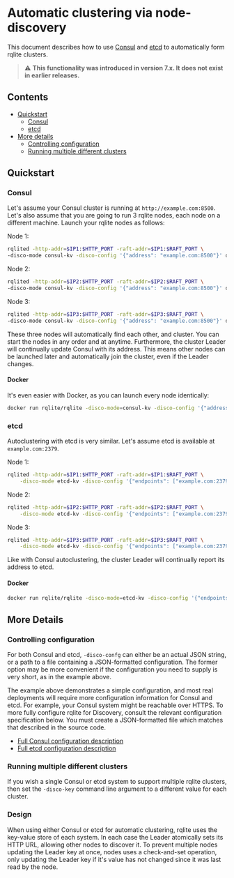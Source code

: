 # Automatic clustering via node-discovery
This document describes how to use [Consul](https://www.consul.io/) and [etcd](https://etcd.io/) to automatically form rqlite clusters. 

> :warning: **This functionality was introduced in version 7.x. It does not exist in earlier releases.**

## Contents
* [Quickstart](#quickstart)
  * [Consul](#consul)
  * [etcd](#etcd)
* [More details](more-details)
  * [Controlling configuration](#controlling-configuration)
  * [Running multiple different clusters](#running-multiple-different-clusters)

## Quickstart

### Consul
Let's assume your Consul cluster is running at `http://example.com:8500`. Let's also assume that you are going to run 3 rqlite nodes, each node on a different machine. Launch your rqlite nodes as follows:

Node 1:
```bash
rqlited -http-addr=$IP1:$HTTP_PORT -raft-addr=$IP1:$RAFT_PORT \
-disco-mode consul-kv -disco-config '{"address": "example.com:8500"}' data
```
Node 2:
```bash
rqlited -http-addr=$IP2:$HTTP_PORT -raft-addr=$IP2:$RAFT_PORT \
-disco-mode consul-kv -disco-config '{"address": "example.com:8500"}' data
```
Node 3:
```bash
rqlited -http-addr=$IP3:$HTTP_PORT -raft-addr=$IP3:$RAFT_PORT \
-disco-mode consul-kv -disco-config '{"address": "example.com:8500"}' data
```

These three nodes will automatically find each other, and cluster. You can start the nodes in any order and at anytime. Furthermore, the cluster Leader will continually update Consul with its address. This means other nodes can be launched later and automatically join the cluster, even if the Leader changes.

#### Docker
It's even easier with Docker, as you can launch every node identically:
```bash
docker run rqlite/rqlite -disco-mode=consul-kv -disco-config '{"address": "example.com:8500"}'
```

### etcd
Autoclustering with etcd is very similar. Let's assume etcd is available at `example.com:2379`.

Node 1:
```bash
rqlited -http-addr=$IP1:$HTTP_PORT -raft-addr=$IP1:$RAFT_PORT \
	-disco-mode etcd-kv -disco-config '{"endpoints": ["example.com:2379"]}' data
```
Node 2:
```bash
rqlited -http-addr=$IP2:$HTTP_PORT -raft-addr=$IP2:$RAFT_PORT \
	-disco-mode etcd-kv -disco-config '{"endpoints": ["example.com:2379"]}' data
```
Node 3:
```bash
rqlited -http-addr=$IP3:$HTTP_PORT -raft-addr=$IP3:$RAFT_PORT \
	-disco-mode etcd-kv -disco-config '{"endpoints": ["example.com:2379"]}' data
```
 Like with Consul autoclustering, the cluster Leader will continually report its address to etcd.

 #### Docker
```bash
docker run rqlite/rqlite -disco-mode=etcd-kv -disco-config '{"endpoints": ["example.com:2379"]}'
```

## More Details
### Controlling configuration
For both Consul and etcd, `-disco-confg` can either be an actual JSON string, or a path to a file containing a JSON-formatted configuration. The former option may be more convenient if the configuration you need to supply is very short, as in the example above.

The example above demonstrates a simple configuration, and most real deployments will require more configuration information for Consul and etcd. For example, your Consul system might be reachable over HTTPS. To more fully configure rqlite for Discovery, consult the relevant configuration specification below. You must create a JSON-formatted file which matches that described in the source code.

- [Full Consul configuration description](https://github.com/rqlite/rqlite-disco-clients/blob/main/consul/config.go)
- [Full etcd configuration description](https://github.com/rqlite/rqlite-disco-clients/blob/main/etcd/config.go)

### Running multiple different clusters
If you wish a single Consul or etcd system to support multiple rqlite clusters, then set the `-disco-key` command line argument to a different value for each cluster.

### Design
When using either Consul or etcd for automatic clustering, rqlite uses the key-value store of each system. In each case the Leader atomically sets its HTTP URL, allowing other nodes to discover it. To prevent multiple nodes updating the Leader key at once, nodes uses a check-and-set operation, only updating the Leader key if it's value has not changed since it was last read by the node.
